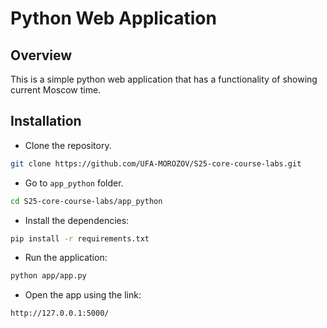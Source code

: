 # Python Web Application

## Overview

This is a simple python web application that has a functionality of showing current Moscow time.

## Installation

- Clone the repository.

```bash
git clone https://github.com/UFA-MOROZOV/S25-core-course-labs.git
```

- Go to `app_python` folder.

```bash
cd S25-core-course-labs/app_python
```

- Install the dependencies:

```bash
pip install -r requirements.txt
```

- Run the application:

```bash
python app/app.py
```

- Open the app using the link:

`http://127.0.0.1:5000/`
